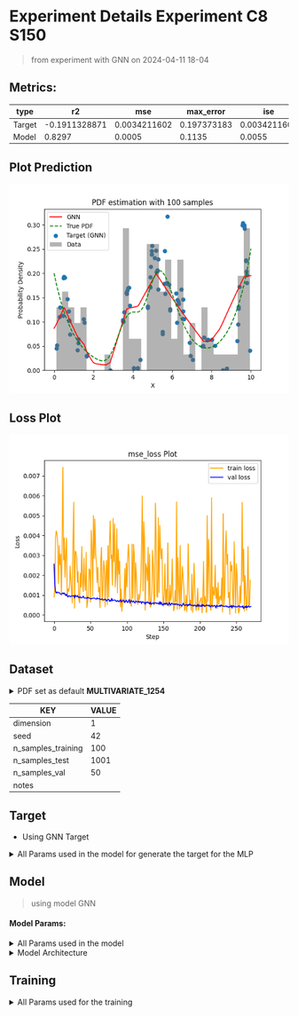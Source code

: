 # Experiment Details Experiment  C8 S150
> from experiment with GNN
> on 2024-04-11 18-04
## Metrics:
                                                                                                    
| type   | r2            | mse          | max_error   | ise          | kl           | evs          |
|--------|---------------|--------------|-------------|--------------|--------------|--------------|
| Target | -0.1911328871 | 0.0034211602 | 0.197373183 | 0.0034211602 | 0.1917517097 | -0.183104842 |
| Model  | 0.8297        | 0.0005       | 0.1135      | 0.0055       | 0.0258       | 0.8398       |
                                                                                                    
## Plot Prediction

<img src="pdf_9d911c92.png">

## Loss Plot

<img src="loss_9d911c92.png">

## Dataset

<details><summary>PDF set as default <b>MULTIVARIATE_1254</b></summary>

#### Dimension 1
                                      
| type        | rate | weight |      |
|-------------|------|--------|------|
| exponential | 1    | 0.2    |      |
| logistic    | 4    | 0.8    | 0.25 |
| logistic    | 5.5  | 0.7    | 0.3  |
| exponential | -1   | 0.25   | -10  |
                                      
</details>
                              
| KEY                | VALUE |
|--------------------|-------|
| dimension          | 1     |
| seed               | 42    |
| n_samples_training | 100   |
| n_samples_test     | 1001  |
| n_samples_val      | 50    |
| notes              |       |
                              
## Target
- Using GNN Target
<details><summary>All Params used in the model for generate the target for the MLP </summary>

                            
| KEY          | VALUE     |
|--------------|-----------|
| n_components | 8         |
| n_init       | 70        |
| max_iter     | 20        |
| init_params  | k-means++ |
| random_state | 3         |
                            
</details>

## Model
> using model GNN
#### Model Params:
<details><summary>All Params used in the model </summary>

                                                                                            
| KEY             | VALUE                                                                  |
|-----------------|------------------------------------------------------------------------|
| dropout         | 0.0                                                                    |
| hidden_layer    | [(56, Tanh()), (64, ReLU()), (58, ReLU()), (20, ReLU()), (16, ReLU())] |
| last_activation | None                                                                   |
                                                                                            
</details>

<details><summary>Model Architecture </summary>

LitModularNN(
  (neural_netowrk_modular): NeuralNetworkModular(
    (dropout): Dropout(p=0.0, inplace=False)
    (output_layer): Linear(in_features=16, out_features=1, bias=True)
    (layers): ModuleList(
      (0): Linear(in_features=1, out_features=56, bias=True)
      (1): Linear(in_features=56, out_features=64, bias=True)
      (2): Linear(in_features=64, out_features=58, bias=True)
      (3): Linear(in_features=58, out_features=20, bias=True)
      (4): Linear(in_features=20, out_features=16, bias=True)
    )
    (activation): ModuleList(
      (0): Tanh()
      (1-4): 4 x ReLU()
    )
  )
)
</details>

## Training
<details><summary>All Params used for the training </summary>

                                         
| KEY           | VALUE                 |
|---------------|-----------------------|
| epochs        | 270                   |
| batch_size    | 8                     |
| loss_type     | mse_loss              |
| optimizer     | RMSprop               |
| learning_rate | 5.244946293289557e-05 |
                                         
</details>

